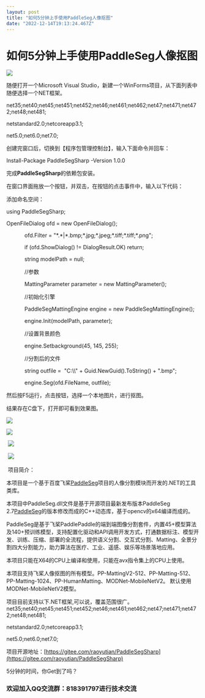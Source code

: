 ```yaml
---
layout: post
title: "如何5分钟上手使用PaddleSeg人像抠图"
date: "2022-12-14T19:13:24.467Z"
---
```

如何5分钟上手使用PaddleSeg人像抠图
======================

![](https://img2023.cnblogs.com/blog/2709606/202212/2709606-20221214215951666-1741928399.jpg)

随便打开一个Microsoft Visual Studio，新建一个WinForms项目，从下面列表中随便选择一个NET框架。

net35;net40;net45;net451;net452;net46;net461;net462;net47;net471;net472;net48;net481;

netstandard2.0;netcoreapp3.1;

net5.0;net6.0;net7.0;

创建完窗口后，切换到【程序包管理控制台】，输入下面命令并回车：

Install-Package PaddleSegSharp -Version 1.0.0

完成**PaddleSegSharp**的依赖包安装。

在窗口界面拖放一个按钮，并双击，在按钮的点击事件中，输入以下代码：

添加命名空间：

using PaddleSegSharp;

OpenFileDialog ofd = new OpenFileDialog();

            ofd.Filter = "\*.\*|\*.bmp;\*.jpg;\*.jpeg;\*.tiff;\*.tiff;\*.png";

            if (ofd.ShowDialog() != DialogResult.OK) return;

            string modelPath = null;

            //参数

            MattingParameter parameter = new MattingParameter();

            //初始化引擎

            PaddleSegMattingEngine engine = new PaddleSegMattingEngine();

            engine.Init(modelPath, parameter);

            //设置背景颜色

            engine.Setbackground(45, 145, 255);

            //分割后的文件

            string outfile =  "C:\\\\" + Guid.NewGuid().ToString() + ".bmp";

            engine.Seg(ofd.FileName, outfile);

然后按F5运行，点击按钮，选择一个本地图片，进行抠图。

结果存在C盘下，打开即可看到效果图。

![](https://img2023.cnblogs.com/blog/2709606/202212/2709606-20221214215809823-1158519661.gif)

![](https://img2023.cnblogs.com/blog/2709606/202212/2709606-20221214215748618-773383131.jpg)

 ![](https://img2023.cnblogs.com/blog/2709606/202212/2709606-20221214215756174-842590316.jpg)

 ![](https://img2023.cnblogs.com/blog/2709606/202212/2709606-20221214215800617-1448497683.jpg)

 项目简介：

本项目是一个基于百度飞桨[PaddleSeg](https://gitee.com/link?target=https%3A%2F%2Fgithub.com%2Fpaddlepaddle%2FPaddleSeg)项目的人像分割模块而开发的.NET的工具类库。

本项目中PaddleSeg.dll文件是基于开源项目最新发布版本PaddleSeg 2.7[PaddleSeg](https://gitee.com/link?target=https%3A%2F%2Fgithub.com%2Fpaddlepaddle%2FPaddleSeg)的版本修改而成的C++动态库，基于opencv的x64编译而成的。

PaddleSeg是基于飞桨PaddlePaddle的端到端图像分割套件，内置45+模型算法及140+预训练模型，支持配置化驱动和API调用开发方式，打通数据标注、模型开发、训练、压缩、部署的全流程，提供语义分割、交互式分割、Matting、全景分割四大分割能力，助力算法在医疗、工业、遥感、娱乐等场景落地应用。

本项目只能在X64的CPU上编译和使用，只能在avx指令集上的CPU上使用。

本项目支持飞桨人像抠图的所有模型。PP-MattingV2-512、PP-Matting-512、PP-Matting-1024、PP-HumanMatting、MODNet-MobileNetV2。 默认使用MODNet-MobileNetV2模型。

项目目前支持以下.NET框架,可以说，覆盖范围很广。net35;net40;net45;net451;net452;net46;net461;net462;net47;net471;net472;net48;net481;

netstandard2.0;netcoreapp3.1;

net5.0;net6.0;net7.0;

项目开源地址：[https://gitee.com/raoyutian/PaddleSegSharp](https://gitee.com/raoyutian/PaddleSegSharp)

5分钟的时间，你Get到了吗？

### 欢迎加入QQ交流群：818391797进行技术交流